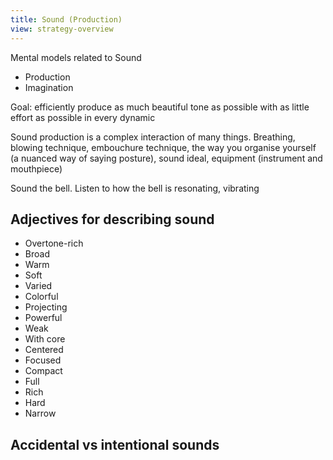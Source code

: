 ```yaml
---
title: Sound (Production)
view: strategy-overview
---
```


Mental models related to Sound
- Production
- Imagination


Goal: efficiently produce as much beautiful tone as possible with as little effort as possible in every dynamic

Sound production is a complex interaction of many things. Breathing, blowing technique, embouchure technique, the way you organise yourself (a nuanced way of saying posture), sound ideal, equipment (instrument and mouthpiece)

Sound the bell. Listen to how the bell is resonating, vibrating


## Adjectives for describing sound

- Overtone-rich
- Broad
- Warm
- Soft
- Varied
- Colorful
- Projecting
- Powerful
- Weak
- With core
- Centered
- Focused
- Compact
- Full
- Rich
- Hard
- Narrow



## Accidental vs intentional sounds
